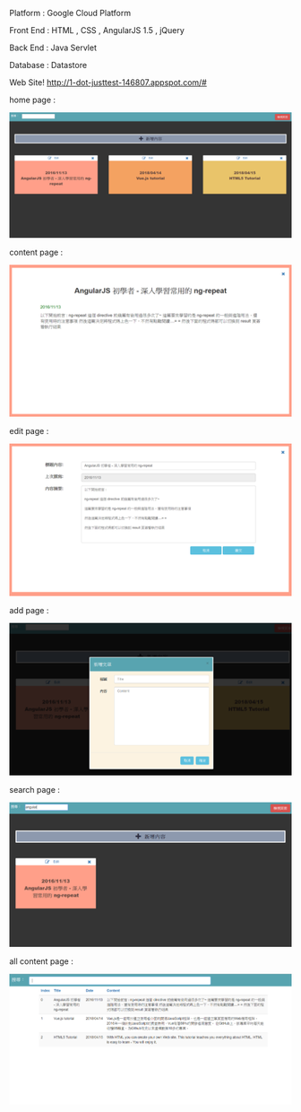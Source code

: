 Platform  : Google Cloud Platform 

Front End : HTML , CSS , AngularJS 1.5 , jQuery

Back  End : Java Servlet

Database  : Datastore


Web Site! 
http://1-dot-justtest-146807.appspot.com/#


home page :

![image](./home.PNG)

content page :

![image](./content.PNG)

edit page :

![image](./edit.PNG)

add page :

![image](./add.PNG)

search page :

![image](./search.PNG)

all content page :

![image](./all-content.PNG)
